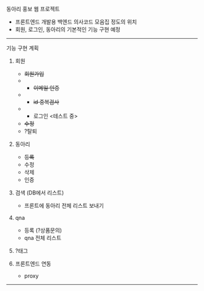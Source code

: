 동아리 홍보 웹 프로젝트
- 프론트엔드 개발용 백엔드 의사코드 모음집 정도의 위치
- 회원, 로그인, 동아리의 기본적인 기능 구현 예정

--------------

기능 구현 계획
1. 회원
   - ~~회원가입~~
   - - ~~이메일 인증~~
   - - ~~id 중복검사~~
   - - 로그인 <테스트 중>
   - ~~수정~~
   - ?탈퇴

2. 동아리
   - ~~등록~~
   - 수정
   - 삭제
   - 인증

3. 검색 (DB에서 리스트)
   - 프론트에 동아리 전체 리스트 보내기

4. qna
   - 등록 (?상품문의)
   - qna 전체 리스트

5. ?태그

6. 프론트엔드 연동
   - proxy

--------------
